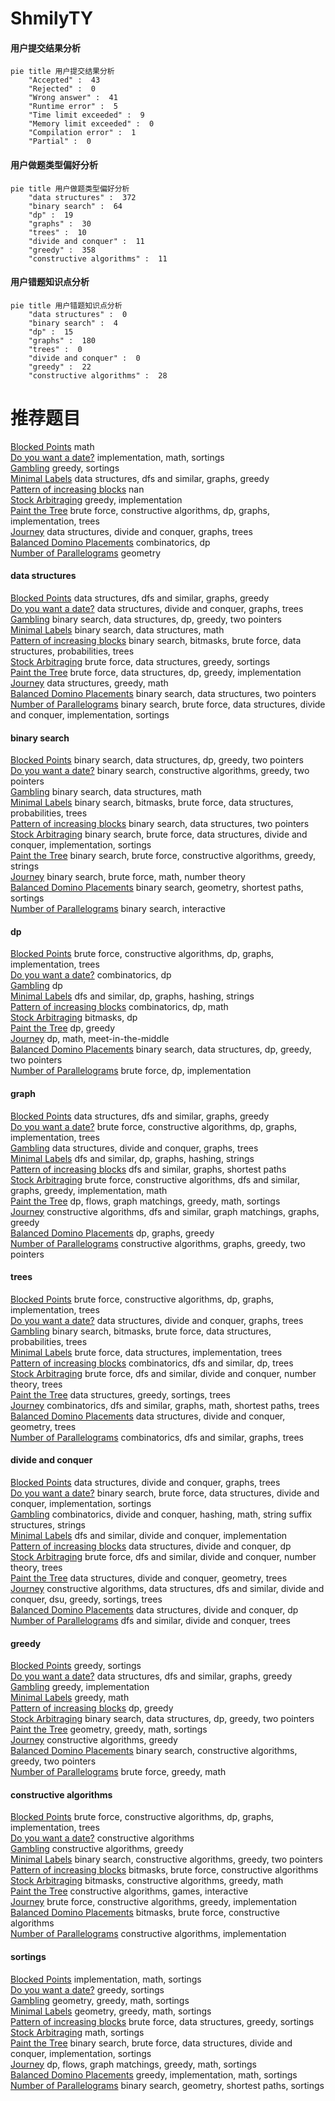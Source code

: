 # ShmilyTY
<!-- tabs:start -->
#### **用户提交结果分析**

```mermaid
pie title 用户提交结果分析
    "Accepted" :  43
    "Rejected" :  0
    "Wrong answer" :  41
    "Runtime error" :  5
    "Time limit exceeded" :  9
    "Memory limit exceeded" :  0
    "Compilation error" :  1
    "Partial" :  0
```
#### **用户做题类型偏好分析**

```mermaid
pie title 用户做题类型偏好分析
    "data structures" :  372
    "binary search" :  64
    "dp" :  19
    "graphs" :  30
    "trees" :  10
    "divide and conquer" :  11
    "greedy" :  358
    "constructive algorithms" :  11
```
#### **用户错题知识点分析**

```mermaid
pie title 用户错题知识点分析
    "data structures" :  0
    "binary search" :  4
    "dp" :  15
    "graphs" :  180
    "trees" :  0
    "divide and conquer" :  0
    "greedy" :  22
    "constructive algorithms" :  28
```
<!-- tabs:end -->
# 推荐题目
[Blocked Points](https://codeforces.com/contest/393/problem/C)		math		  
[Do you want a date?](https://codeforces.com/contest/810/problem/C)		implementation,
                        math,
                        sortings		  
[Gambling](http://codeforces.com/problemset/problem/1038/C)		greedy,
                        sortings		  
[Minimal Labels](http://codeforces.com/problemset/problem/825/E)		data structures,
                        dfs and similar,
                        graphs,
                        greedy		  
[Pattern of increasing blocks](http://codeforces.com/problemset/problem/1116/D2)		nan		  
[Stock Arbitraging](http://codeforces.com/problemset/problem/1150/A)		greedy,
                        implementation		  
[Paint the Tree](https://codeforces.com/contest/1240/problem/C)		brute force,
                        constructive algorithms,
                        dp,
                        graphs,
                        implementation,
                        trees		  
[Journey](http://codeforces.com/problemset/problem/1336/F)		data structures,
                        divide and conquer,
                        graphs,
                        trees		  
[Balanced Domino Placements](http://codeforces.com/problemset/problem/1237/F)		combinatorics,
                        dp		  
[Number of Parallelograms](http://codeforces.com/problemset/problem/660/D)		geometry		  
<!-- tabs:start -->
#### **data structures**
[Blocked Points](http://codeforces.com/problemset/problem/825/E)		data structures,
                        dfs and similar,
                        graphs,
                        greedy		  
[Do you want a date?](http://codeforces.com/problemset/problem/1336/F)		data structures,
                        divide and conquer,
                        graphs,
                        trees		  
[Gambling](http://codeforces.com/problemset/problem/1492/C)		binary search,
                        data structures,
                        dp,
                        greedy,
                        two pointers		  
[Minimal Labels](http://codeforces.com/problemset/problem/1490/G)		binary search,
                        data structures,
                        math		  
[Pattern of increasing blocks](http://codeforces.com/problemset/problem/1479/D)		binary search,
                        bitmasks,
                        brute force,
                        data structures,
                        probabilities,
                        trees		  
[Stock Arbitraging](http://codeforces.com/problemset/problem/1497/A)		brute force,
                        data structures,
                        greedy,
                        sortings		  
[Paint the Tree](http://codeforces.com/problemset/problem/1491/C)		brute force,
                        data structures,
                        dp,
                        greedy,
                        implementation		  
[Journey](http://codeforces.com/problemset/problem/1492/B)		data structures,
                        greedy,
                        math		  
[Balanced Domino Placements](http://codeforces.com/problemset/problem/1436/E)		binary search,
                        data structures,
                        two pointers		  
[Number of Parallelograms](http://codeforces.com/problemset/problem/1461/D)		binary search,
                        brute force,
                        data structures,
                        divide and conquer,
                        implementation,
                        sortings		  
#### **binary search**
[Blocked Points](http://codeforces.com/problemset/problem/1492/C)		binary search,
                        data structures,
                        dp,
                        greedy,
                        two pointers		  
[Do you want a date?](http://codeforces.com/problemset/problem/1463/D)		binary search,
                        constructive algorithms,
                        greedy,
                        two pointers		  
[Gambling](http://codeforces.com/problemset/problem/1490/G)		binary search,
                        data structures,
                        math		  
[Minimal Labels](http://codeforces.com/problemset/problem/1479/D)		binary search,
                        bitmasks,
                        brute force,
                        data structures,
                        probabilities,
                        trees		  
[Pattern of increasing blocks](http://codeforces.com/problemset/problem/1436/E)		binary search,
                        data structures,
                        two pointers		  
[Stock Arbitraging](http://codeforces.com/problemset/problem/1461/D)		binary search,
                        brute force,
                        data structures,
                        divide and conquer,
                        implementation,
                        sortings		  
[Paint the Tree](http://codeforces.com/problemset/problem/1493/C)		binary search,
                        brute force,
                        constructive algorithms,
                        greedy,
                        strings		  
[Journey](http://codeforces.com/problemset/problem/1487/D)		binary search,
                        brute force,
                        math,
                        number theory		  
[Balanced Domino Placements](http://codeforces.com/problemset/problem/1486/B)		binary search,
                        geometry,
                        shortest paths,
                        sortings		  
[Number of Parallelograms](http://codeforces.com/problemset/problem/1486/C1)		binary search,
                        interactive		  
#### **dp**
[Blocked Points](https://codeforces.com/contest/1240/problem/C)		brute force,
                        constructive algorithms,
                        dp,
                        graphs,
                        implementation,
                        trees		  
[Do you want a date?](http://codeforces.com/problemset/problem/1237/F)		combinatorics,
                        dp		  
[Gambling](http://codeforces.com/problemset/problem/771/D)		dp		  
[Minimal Labels](http://codeforces.com/problemset/problem/467/D)		dfs and similar,
                        dp,
                        graphs,
                        hashing,
                        strings		  
[Pattern of increasing blocks](http://codeforces.com/problemset/problem/932/E)		combinatorics,
                        dp,
                        math		  
[Stock Arbitraging](https://codeforces.com/contest/1053/problem/B)		bitmasks,
                        dp		  
[Paint the Tree](https://codeforces.com/contest/1277/problem/C)		dp,
                        greedy		  
[Journey](http://codeforces.com/problemset/problem/643/F)		dp,
                        math,
                        meet-in-the-middle		  
[Balanced Domino Placements](http://codeforces.com/problemset/problem/1492/C)		binary search,
                        data structures,
                        dp,
                        greedy,
                        two pointers		  
[Number of Parallelograms](https://codeforces.com/contest/1457/problem/C)		brute force,
                        dp,
                        implementation		  
#### **graph**
[Blocked Points](http://codeforces.com/problemset/problem/825/E)		data structures,
                        dfs and similar,
                        graphs,
                        greedy		  
[Do you want a date?](https://codeforces.com/contest/1240/problem/C)		brute force,
                        constructive algorithms,
                        dp,
                        graphs,
                        implementation,
                        trees		  
[Gambling](http://codeforces.com/problemset/problem/1336/F)		data structures,
                        divide and conquer,
                        graphs,
                        trees		  
[Minimal Labels](http://codeforces.com/problemset/problem/467/D)		dfs and similar,
                        dp,
                        graphs,
                        hashing,
                        strings		  
[Pattern of increasing blocks](http://codeforces.com/problemset/problem/821/D)		dfs and similar,
                        graphs,
                        shortest paths		  
[Stock Arbitraging](http://codeforces.com/problemset/problem/1487/C)		brute force,
                        constructive algorithms,
                        dfs and similar,
                        graphs,
                        greedy,
                        implementation,
                        math		  
[Paint the Tree](http://codeforces.com/problemset/problem/1437/C)		dp,
                        flows,
                        graph matchings,
                        greedy,
                        math,
                        sortings		  
[Journey](http://codeforces.com/problemset/problem/1470/D)		constructive algorithms,
                        dfs and similar,
                        graph matchings,
                        graphs,
                        greedy		  
[Balanced Domino Placements](http://codeforces.com/problemset/problem/1476/C)		dp,
                        graphs,
                        greedy		  
[Number of Parallelograms](http://codeforces.com/problemset/problem/1304/D)		constructive algorithms,
                        graphs,
                        greedy,
                        two pointers		  
#### **trees**
[Blocked Points](https://codeforces.com/contest/1240/problem/C)		brute force,
                        constructive algorithms,
                        dp,
                        graphs,
                        implementation,
                        trees		  
[Do you want a date?](http://codeforces.com/problemset/problem/1336/F)		data structures,
                        divide and conquer,
                        graphs,
                        trees		  
[Gambling](http://codeforces.com/problemset/problem/1479/D)		binary search,
                        bitmasks,
                        brute force,
                        data structures,
                        probabilities,
                        trees		  
[Minimal Labels](http://codeforces.com/problemset/problem/1511/C)		brute force,
                        data structures,
                        implementation,
                        trees		  
[Pattern of increasing blocks](http://codeforces.com/problemset/problem/1499/F)		combinatorics,
                        dfs and similar,
                        dp,
                        trees		  
[Stock Arbitraging](http://codeforces.com/problemset/problem/1491/E)		brute force,
                        dfs and similar,
                        divide and conquer,
                        number theory,
                        trees		  
[Paint the Tree](http://codeforces.com/problemset/problem/1466/D)		data structures,
                        greedy,
                        sortings,
                        trees		  
[Journey](http://codeforces.com/problemset/problem/1495/D)		combinatorics,
                        dfs and similar,
                        graphs,
                        math,
                        shortest paths,
                        trees		  
[Balanced Domino Placements](http://codeforces.com/problemset/problem/1303/G)		data structures,
                        divide and conquer,
                        geometry,
                        trees		  
[Number of Parallelograms](http://codeforces.com/problemset/problem/1454/E)		combinatorics,
                        dfs and similar,
                        graphs,
                        trees		  
#### **divide and conquer**
[Blocked Points](http://codeforces.com/problemset/problem/1336/F)		data structures,
                        divide and conquer,
                        graphs,
                        trees		  
[Do you want a date?](http://codeforces.com/problemset/problem/1461/D)		binary search,
                        brute force,
                        data structures,
                        divide and conquer,
                        implementation,
                        sortings		  
[Gambling](http://codeforces.com/problemset/problem/1466/G)		combinatorics,
                        divide and conquer,
                        hashing,
                        math,
                        string suffix structures,
                        strings		  
[Minimal Labels](http://codeforces.com/problemset/problem/1490/D)		dfs and similar,
                        divide and conquer,
                        implementation		  
[Pattern of increasing blocks](https://codeforces.com/contest/1483/problem/C)		data structures,
                        divide and conquer,
                        dp		  
[Stock Arbitraging](http://codeforces.com/problemset/problem/1491/E)		brute force,
                        dfs and similar,
                        divide and conquer,
                        number theory,
                        trees		  
[Paint the Tree](http://codeforces.com/problemset/problem/1303/G)		data structures,
                        divide and conquer,
                        geometry,
                        trees		  
[Journey](http://codeforces.com/problemset/problem/1494/D)		constructive algorithms,
                        data structures,
                        dfs and similar,
                        divide and conquer,
                        dsu,
                        greedy,
                        sortings,
                        trees		  
[Balanced Domino Placements](http://codeforces.com/problemset/problem/1482/E)		data structures,
                        divide and conquer,
                        dp		  
[Number of Parallelograms](http://codeforces.com/problemset/problem/566/C)		dfs and similar,
                        divide and conquer,
                        trees		  
#### **greedy**
[Blocked Points](http://codeforces.com/problemset/problem/1038/C)		greedy,
                        sortings		  
[Do you want a date?](http://codeforces.com/problemset/problem/825/E)		data structures,
                        dfs and similar,
                        graphs,
                        greedy		  
[Gambling](http://codeforces.com/problemset/problem/1150/A)		greedy,
                        implementation		  
[Minimal Labels](http://codeforces.com/problemset/problem/282/B)		greedy,
                        math		  
[Pattern of increasing blocks](https://codeforces.com/contest/1277/problem/C)		dp,
                        greedy		  
[Stock Arbitraging](http://codeforces.com/problemset/problem/1492/C)		binary search,
                        data structures,
                        dp,
                        greedy,
                        two pointers		  
[Paint the Tree](https://codeforces.com/contest/1496/problem/C)		geometry,
                        greedy,
                        math,
                        sortings		  
[Journey](http://codeforces.com/problemset/problem/1493/A)		constructive algorithms,
                        greedy		  
[Balanced Domino Placements](http://codeforces.com/problemset/problem/1463/D)		binary search,
                        constructive algorithms,
                        greedy,
                        two pointers		  
[Number of Parallelograms](http://codeforces.com/problemset/problem/1462/C)		brute force,
                        greedy,
                        math		  
#### **constructive algorithms**
[Blocked Points](https://codeforces.com/contest/1240/problem/C)		brute force,
                        constructive algorithms,
                        dp,
                        graphs,
                        implementation,
                        trees		  
[Do you want a date?](http://codeforces.com/problemset/problem/1067/C)		constructive algorithms		  
[Gambling](http://codeforces.com/problemset/problem/1493/A)		constructive algorithms,
                        greedy		  
[Minimal Labels](http://codeforces.com/problemset/problem/1463/D)		binary search,
                        constructive algorithms,
                        greedy,
                        two pointers		  
[Pattern of increasing blocks](https://codeforces.com/contest/1456/problem/B)		bitmasks,
                        brute force,
                        constructive algorithms		  
[Stock Arbitraging](http://codeforces.com/problemset/problem/1492/D)		bitmasks,
                        constructive algorithms,
                        greedy,
                        math		  
[Paint the Tree](https://codeforces.com/contest/1504/problem/D)		constructive algorithms,
                        games,
                        interactive		  
[Journey](https://codeforces.com/contest/1483/problem/A)		brute force,
                        constructive algorithms,
                        greedy,
                        implementation		  
[Balanced Domino Placements](https://codeforces.com/contest/1457/problem/D)		bitmasks,
                        brute force,
                        constructive algorithms		  
[Number of Parallelograms](http://codeforces.com/problemset/problem/1513/A)		constructive algorithms,
                        implementation		  
#### **sortings**
[Blocked Points](https://codeforces.com/contest/810/problem/C)		implementation,
                        math,
                        sortings		  
[Do you want a date?](http://codeforces.com/problemset/problem/1038/C)		greedy,
                        sortings		  
[Gambling](https://codeforces.com/contest/1496/problem/C)		geometry,
                        greedy,
                        math,
                        sortings		  
[Minimal Labels](http://codeforces.com/problemset/problem/1495/A)		geometry,
                        greedy,
                        math,
                        sortings		  
[Pattern of increasing blocks](http://codeforces.com/problemset/problem/1497/A)		brute force,
                        data structures,
                        greedy,
                        sortings		  
[Stock Arbitraging](http://codeforces.com/problemset/problem/1427/A)		math,
                        sortings		  
[Paint the Tree](http://codeforces.com/problemset/problem/1461/D)		binary search,
                        brute force,
                        data structures,
                        divide and conquer,
                        implementation,
                        sortings		  
[Journey](http://codeforces.com/problemset/problem/1437/C)		dp,
                        flows,
                        graph matchings,
                        greedy,
                        math,
                        sortings		  
[Balanced Domino Placements](http://codeforces.com/problemset/problem/1473/A)		greedy,
                        implementation,
                        math,
                        sortings		  
[Number of Parallelograms](http://codeforces.com/problemset/problem/1486/B)		binary search,
                        geometry,
                        shortest paths,
                        sortings		  
<!-- tabs:end -->
